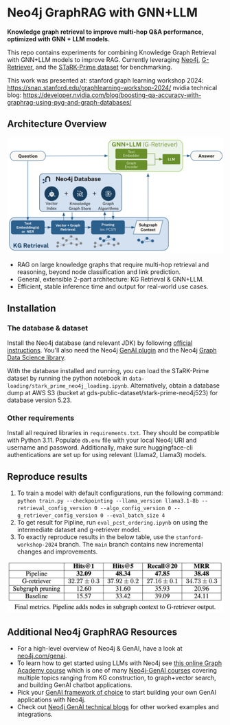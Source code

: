 # Neo4j GraphRAG with GNN+LLM

__Knowledge graph retrieval to improve multi-hop Q&A performance, optimized with GNN + LLM models.__

This repo contains experiments for combining Knowledge Graph Retrieval with GNN+LLM models to improve RAG.  Currently leveraging [Neo4j](https://neo4j.com/generativeai/), [G-Retriever](https://arxiv.org/abs/2402.07630), and the [STaRK-Prime dataset](https://stark.stanford.edu/dataset_prime.html) for benchmarking. 

This work was presented at: 
stanford graph learning workshop 2024: https://snap.stanford.edu/graphlearning-workshop-2024/
nvidia technical blog: https://developer.nvidia.com/blog/boosting-qa-accuracy-with-graphrag-using-pyg-and-graph-databases/

## Architecture Overview

![Architecture](architecture.png)

- RAG on large knowledge graphs that require multi-hop retrieval and reasoning, beyond node classification and link prediction.
- General, extensible 2-part architecture: KG Retrieval & GNN+LLM.
- Efficient, stable inference time and output for real-world use cases.

## Installation
### The database & dataset
Install the Neo4j database (and relevant JDK) by following [official instructions](https://neo4j.com/docs/operations-manual/current/installation/linux/debian/#debian-installation).
You'll also need the Neo4j [GenAI plugin](https://neo4j.com/docs/cypher-manual/current/genai-integrations/#_installation) and the Neo4j [Graph Data Science library](https://neo4j.com/docs/graph-data-science/current/installation/).

With the database installed and running, you can load the STaRK-Prime dataset by running the python notebook in `data-loading/stark_prime_neo4j_loading.ipynb`.
Alternatively, obtain a database dump at AWS S3 (bucket at gds-public-dataset/stark-prime-neo4j523) for database version 5.23.

### Other requirements
Install all required libraries in `requirements.txt`. They should be compatible with Python 3.11.
Populate `db.env` file with your local Neo4j URI and username and password.
Additionally, make sure huggingface-cli authentications are set up for using relevant (Llama2, Llama3) models.


## Reproduce results
1. To train a model with default configurations, run the following command:
`python train.py --checkpointing --llama_version llama3.1-8b --retrieval_config_version 0 --algo_config_version 0 --g_retriever_config_version 0 --eval_batch_size 4`
2. To get result for Pipline, run `eval_pcst_ordering.ipynb` on using the intermediate dataset and g-retriever model.
3. To exactly reproduce results in the below table, use the `stanford-workshop-2024` branch. 
The `main` branch contains new incremental changes and improvements.
   
![Table Description](finalmetric.png)


## Additional Neo4j GraphRAG Resources
- For a high-level overview of Neo4j & GenAI, have a look at [neo4j.com/genai](http://neo4j.com/genai).
- To learn how to get started using LLMs with Neo4j see [this online Graph Academy course](https://graphacademy.neo4j.com/courses/llm-fundamentals/) which is one of many [Neo4j-GenAI courses](https://graphacademy.neo4j.com/categories/llms/) covering multiple topics ranging from KG construction, to graph+vector search, and building GenAI chatbot applications.
- Pick your [GenAI framework of choice](https://neo4j.com/developer/genai-ecosystem/genai-frameworks/) to start building your own GenAI applications with Neo4j.
- Check out [Neo4j GenAI technical blogs](https://neo4j.com/developer-blog/tagged/genai/) for other worked examples and integrations.

